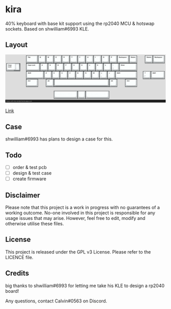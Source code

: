 # kira

40% keyboard with base kit support using the rp2040 MCU & hotswap sockets. Based on shwilliam#6993 KLE. 

## Layout

![](https://github.com/calvin-mcd/kira/blob/main/Images/KLE.png)

[Link](http://www.keyboard-layout-editor.com/#/gists/036144ba7e6ef13814662f2037a89959)

## Case

shwilliam#6993 has plans to design a case for this.
  
## Todo

- [ ] order & test pcb
- [ ] design & test case
- [ ] create firmware

## Disclaimer

Please note that this project is a work in progress with no guarantees of a working outcome. No-one involved in this project is responsible for any usage issues that may arise. However, feel free to edit, modify and otherwise utilise these files.

## License

This project is released under the GPL v3 License. Please refer to the LICENCE file.

## Credits

big thanks to shwilliam#6993 for letting me take his KLE to design a rp2040 board!

Any questions, contact Calvin\#0563 on Discord. 